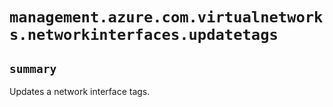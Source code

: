 # `management.azure.com.virtualnetworks.networkinterfaces.updatetags`

## `summary`
Updates a network interface tags.


